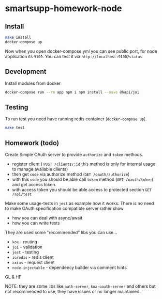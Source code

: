 # smartsupp-homework-node

## Install

```bash
make install
docker-compose up
```

Now when you open docker-compose.yml you can see public port, for node application its `9100`.
You can test it via `http://localhost:9100/status`

## Development

Install modules from docker
```bash
docker-compose run --rm app npm i npm install --save @hapi/joi
``` 

## Testing

To run test you need have running redis container (`docker-compose up`).

```bash
make test
```

## Homework (todo)

Create Simple OAuth server to provide `authorize` and `token` methods. 

- register client ( `POST /clients/:id` this method is only for internal usage to manage available clients)
- then get `code` via authorize method (`GET /oauth/authorize`)
- with this `code` you should be able call `token` method (`GET /oauth/token`) and get access token.
- with access token you should be able access to protected section `GET /api/test`

Make some usage-tests in `jest` as example how it works.
There is no need to make OAuth specification compatible server rather show

- how you can deal with async/await
- how you can write tests

They are used some "recommended" libs you can use...
 
- `koa` - routing
- `joi` - validation
- `jest` - testing
- `ioredis` - redis client
- `axios` - request client
- `node-injectable` - dependency builder via comment hints

GL & HF

NOTE: they are some libs like `auth-server`, `koa-oauth-server` and others but not recommended to use, they have issues or no longer maintained.
